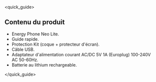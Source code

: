 <quick_guide>
## Contenu du produit

* Energy Phone Neo Lite.
* Guide rapide.
* Protection Kit (coque + protecteur d'écran).
* Câble USB.
* Adaptateur d'alimentation courant AC/DC 5V 1A (Europlug) 100-240V AC 50-60Hz.
* Batterie au lithium rechargeable.


</quick_guide>

